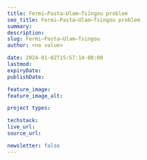 ```yaml
---
title: Fermi–Pasta–Ulam–Tsingou problem
seo_title: Fermi–Pasta–Ulam–Tsingou problem
summary: 
description: 
slug: Fermi–Pasta–Ulam–Tsingou
author: <no value>

date: 2024-01-02T15:57:14-08:00
lastmod: 
expiryDate: 
publishDate: 

feature_image: 
feature_image_alt: 

project types: 

techstack:
live_url: 
source_url: 

newsletter: false
---
```


